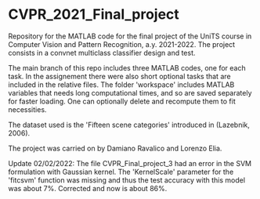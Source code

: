 # CVPR_2021_Final_project
Repository for the MATLAB code for the final project of the UniTS course in Computer Vision and Pattern Recognition, a.y. 2021-2022. The project consists in a convnet multiclass classifier design and test.

The main branch of this repo includes three MATLAB codes, one for each task. In the assignement there were also short optional tasks that are included in the relative files. The folder 'workspace' includes MATLAB variables that needs long computational times, and so are saved separately for faster loading. One can optionally delete and recompute them to fit necessities.

The dataset used is the 'Fifteen scene categories' introduced in (Lazebnik, 2006).

The project was carried on by Damiano Ravalico and Lorenzo Elia.

Update 02/02/2022: The file CVPR_Final_project_3 had an error in the SVM formulation with Gaussian kernel. The 'KernelScale' parameter for the 'fitcsvm' function was missing and thus the test accuracy with this model was about 7%. Corrected and now is about 86%.
